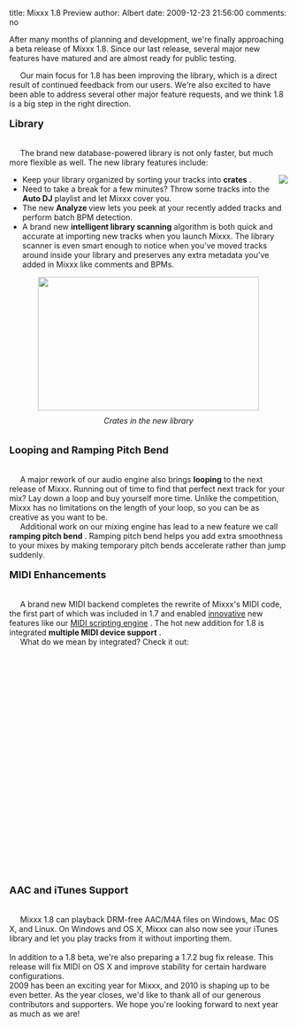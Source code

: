 title: Mixxx 1.8 Preview
author: Albert
date: 2009-12-23 21:56:00
comments: no

After many months of planning and development, we're finally approaching a beta release of Mixxx 1.8. Since our last release, several major new features have matured and are almost ready for public testing.<br />
<div><span class="Apple-style-span" style="white-space: pre;">    </span>
Our main focus for 1.8 has been improving the library, which is a direct result of continued feedback from our users. We're also excited to have been able to address several other major feature requests, and we think 1.8 is a big step in the right direction.<br />
<div><br />
</div>
<div><b><span class="Apple-style-span"  style="font-size:large;">Library</span>
</b>
<br />
</div>
<div><span class="Apple-style-span" style="white-space: pre;"><br />
</span>
</div>
<div><span class="Apple-style-span" style="white-space: pre;">    </span>
The brand new database-powered library is not only faster, but much more flexible as well. The new library features include:<br />
<div><ul><img border="0" src="{% static '/static/images/news/crate2.png' %}" style="clear: right; float: right; margin-bottom: 1em; margin-left: 1em;" />
<li>Keep your library organized by sorting your tracks into <span style="font-weight: bold;">crates</span>
.</li>
<li>Need to take a break for a few minutes? Throw some tracks into the <span style="font-weight: bold;">Auto DJ</span>
 playlist and let Mixxx cover you. </li>
<li>The new <b>Analyze </b>
view lets you peek at your recently added tracks and perform batch BPM detection.</li>
<li>A brand new <b>intelligent library scanning</b>
 algorithm is both quick and accurate at importing new tracks when you launch Mixxx. The library scanner is even smart enough to notice when you've moved tracks around inside your library and preserves any extra metadata you've added in Mixxx like comments and BPMs.</li>
</ul>
<div style="text-align: center;"><a href="{% static '/static/images/news/Picture-2.png' %}" onblur="try {parent.deselectBloggerImageGracefully();} catch(e) {}"><img alt="" border="0" id="BLOGGER_PHOTO_ID_5412606959893890962" src="{% static '/static/images/news/Picture-2.png' %}" style="cursor: pointer; display: block; height: 241px; margin: 0px auto 10px; text-align: center; width: 400px;" />
</a>
<span style="font-style: italic;">Crates in the new library<br />
</span>
<br />
</div>
<br />
<b><span class="Apple-style-span"  style="font-size:large;">Looping and Ramping Pitch Bend<br />
</span>
</b>
<span class="Apple-style-span" style="white-space: pre;"><br />
</span>
</div>
<div><span class="Apple-style-span" style="white-space: pre;">    </span>
A major rework of our audio engine also brings <span style="font-weight: bold;">looping</span>
 to the next release of Mixxx. Running out of time to find that perfect next track for your mix? Lay down a loop and buy yourself more time. Unlike the competition, Mixxx has no limitations on the length of your loop, so you can be as creative as you want to be.<br />
</div>
<div><span class="Apple-style-span" style="white-space: pre;">    </span>
Additional work on our mixing engine has lead to a new feature we call <b>ramping pitch bend</b>
. Ramping pitch bend helps you add extra smoothness to your mixes by making temporary pitch bends accelerate rather than jump suddenly.<br />
<br />
<b><span class="Apple-style-span"  style="font-size:large;">MIDI Enhancements</span>
</b>
<span class="Apple-style-span"  style="font-size:large;"><br />
</span>
</div>
<div><span class="Apple-style-span" style="white-space: pre;"><br />
</span>
</div>
<div><span class="Apple-style-span" style="white-space: pre;">    </span>
A brand new MIDI backend completes the rewrite of Mixxx's MIDI code, the first part of which was included in 1.7 and enabled <a href="{% url '/news/2009-06-19-mixxx-with-stanton-scs3d-and-scs1m.html' %}">innovative</a>
 new features like our <a href="https://github.com/mixxxdj/mixxx/wiki/midi_scripting">MIDI scripting engine</a>
. The hot new addition for 1.8 is integrated <b>multiple MIDI device support</b>
.<br />
</div>
<div><span class="Apple-style-span" style="white-space: pre;">    </span>
What do we mean by integrated? Check it out:<br />
<br />
</div>
<div><br />
<center><object height="344" width="425"><param name="movie" value="http://www.youtube.com/v/ccOvlwXW5Fw&amp;hl=en_US&amp;fs=1&amp;"><param name="allowFullScreen" value="true"><param name="allowscriptaccess" value="always"><embed src="https://www.youtube.com/v/ccOvlwXW5Fw&amp;hl=en_US&amp;fs=1&amp;" type="application/x-shockwave-flash" allowscriptaccess="always" allowfullscreen="true" width="425" height="344"></embed>
</object>
</center>
<br />
<br />
<br />
</div>
<div><b><span class="Apple-style-span"  style="font-size:large;">AAC and iTunes Support</span>
</b>
<span class="Apple-style-span"  style="font-size:large;"><br />
</span>
</div>
<div><span class="Apple-style-span" style="white-space: pre;"><br />
</span>
</div>
<div><span class="Apple-style-span" style="white-space: pre;">    </span>
Mixxx 1.8 can playback DRM-free AAC/M4A files on Windows, Mac OS X, and Linux. On Windows and OS X, Mixxx can also now see your iTunes library and let you play tracks from it without importing them.<br />
<br />
    In addition to a 1.8 beta, we're also preparing a 1.7.2 bug fix release. This release will fix MIDI on OS X and improve stability for certain hardware configurations.</div>
<div>    2009 has been an exciting year for Mixxx, and 2010 is shaping up to be even better. As the year closes, we'd like to thank all of our generous contributors and supporters. We hope you're looking forward to next year as much as we are!<br />
</div>
<div><br />
</div>
<div><br />
</div>
</div>
</div>
